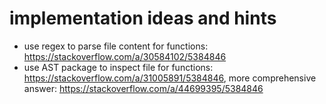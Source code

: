 # implementation ideas and hints

- use regex to parse file content for functions: https://stackoverflow.com/a/30584102/5384846
- use AST package to inspect file for functions: https://stackoverflow.com/a/31005891/5384846, more comprehensive answer: https://stackoverflow.com/a/44699395/5384846